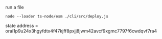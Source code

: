 run a file
```
node --loader ts-node/esm ./cli/src/deploy.js
```
state address = orai1p9u24x3hgyfdtx4f47kjff8pxjj8jwm42avcf9xgmc7797f6cwdqvf7ra4